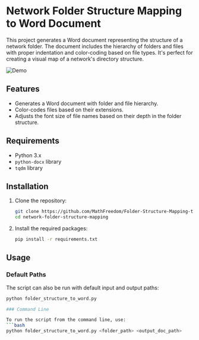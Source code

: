 # Network Folder Structure Mapping to Word Document

This project generates a Word document representing the structure of a network folder. The document includes the hierarchy of folders and files with proper indentation and color-coding based on file types. It's perfect for creating a visual map of a network's directory structure.

![Demo](./demo.gif)

## Features

- Generates a Word document with folder and file hierarchy.
- Color-codes files based on their extensions.
- Adjusts the font size of file names based on their depth in the folder structure.

## Requirements

- Python 3.x
- `python-docx` library
- `tqdm` library

## Installation

1. Clone the repository:
    ```bash
    git clone https://github.com/MathFreedom/Folder-Structure-Mapping-to-Word-Document.git
    cd network-folder-structure-mapping
    ```

2. Install the required packages:
    ```bash
    pip install -r requirements.txt
    ```

## Usage

### Default Paths
The script can also be run with default input and output paths:

```bash
python folder_structure_to_word.py

### Command Line

To run the script from the command line, use:
```bash
python folder_structure_to_word.py <folder_path> <output_doc_path>
